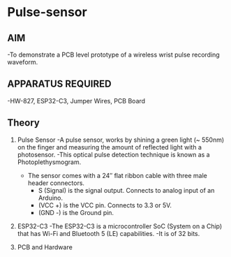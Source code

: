 # Pulse-sensor
## AIM
-To demonstrate a PCB level prototype of a wireless wrist pulse recording waveform.

## APPARATUS REQUIRED
-HW-827, ESP32-C3, Jumper Wires, PCB Board

## Theory
1. Pulse Sensor
   -A pulse sensor, works by shining a green light (~ 550nm) on the finger and measuring the amount of reflected light with a photosensor.
   -This optical pulse detection technique is known as a Photoplethysmogram.
   - The sensor comes with a 24″ flat ribbon cable with three male header connectors.
       - S (Signal) is the signal output. Connects to analog input of an Arduino.
       - (VCC +) is the VCC pin. Connects to 3.3 or 5V.
       - (GND -) is the Ground pin.

2. ESP32-C3
   -The ESP32-C3 is a microcontroller SoC (System on a Chip) that has Wi-Fi and Bluetooth 5 (LE) capabilities.
   -It is of 32 bits.

3. PCB and Hardware
   
